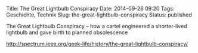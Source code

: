 Title: The Great Lightbulb Conspiracy
Date: 2014-09-26 09:20
Tags: Geschichte, Technik
Slug: the-great-lightbulb-conspiracy
Status: published

The Great Lightbulb Conspiracy – how a cartel engineered a shorter-lived
lightbulb and gave birth to planned obsolescence  

<http://spectrum.ieee.org/geek-life/history/the-great-lightbulb-conspiracy/>

